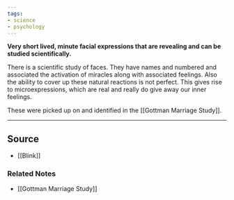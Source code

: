 ```yaml
---
tags:
- science
- psychology
---
```

**Very short lived, minute facial expressions that are revealing and can be studied scientifically.**

There is a scientific study of faces. They have names and numbered and associated the activation of miracles along with associated feelings. Also the ability to cover up these natural reactions is not perfect. This gives rise to microexpressions, which are real and really do give away our inner feelings.

These were picked up on and identified in the [[Gottman Marriage Study]].

---

## Source
- [[Blink]]

### Related Notes
- [[Gottman Marriage Study]]